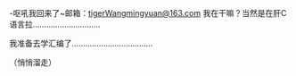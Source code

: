 -呕吼我回来了~邮箱：tigerWangmingyuan@163.com
我在干嘛？当然是在肝C语言拉…………………………

我准备去学汇编了………………………………

（悄悄溜走）
<!---
wangdabi/wangdabi is a ✨ special ✨ repository because its `README.md` (this file) appears on your GitHub profile.
You can click the Preview link to take a look at your changes.
--->
